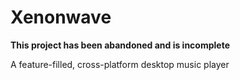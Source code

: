 # Xenonwave
**This project has been abandoned and is incomplete**

A feature-filled, cross-platform desktop music player
